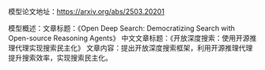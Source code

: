 模型论文地址：https://arxiv.org/abs/2503.20201

模型概述：文章标题：《Open Deep Search: Democratizing Search with Open-source Reasoning Agents》
中文文章标题：《开放深度搜索：使用开源推理代理实现搜索民主化》
文章内容：提出开放深度搜索框架，利用开源推理代理提升搜索效率，实现搜索民主化。
